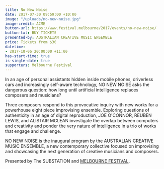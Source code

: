 ```yaml
---
title: No New Noise
date: 2017-07-30 09:59:00 +10:00
image: "/uploads/no-new-noise.jpg"
image-credit: ACME
button-url: https://www.festival.melbourne/2017/events/no-new-noise/
button-txt: BUY TICKETS
presented-by: AUSTRALIAN CREATIVE MUSIC ENSEMBLE
price: Tickets from $30
datetime:
- 2017-10-06 20:00:00 +11:00
has-start-time: true
is-single-date: true
supporters: Melbourne Festival
---
```


In an age of personal assistants hidden inside mobile phones, driverless cars and increasingly self-aware technology, NO NEW NOISE asks the dangerous question: how long until artificial intelligence replaces composers
and musicians?

Three composers respond to this provocative inquiry with new works for a powerhouse eight piece improvising ensemble. Exploring questions of authenticity in an age of digital reproduction, JOE O'CONNOR, REUBEN LEWIS, and ALISTAIR MCLEAN investigate the overlap between computers and creativity and ponder the very nature of intelligence in a trio of works that engage and challenge.

NO NEW NOISE is the inaugural program by the AUSTRALIAN CREATIVE MUSIC ENSEMBLE, a new contemporary collective focused on improvising and showcasing the next generation of creative musicians and composers.

Presented by The SUBSTATION and [MELBOURNE FESTIVAL](https://www.festival.melbourne/).